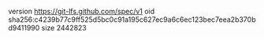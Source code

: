 version https://git-lfs.github.com/spec/v1
oid sha256:c4239b77c9ff525d5bc0c91a195c627ec9a6c6ec123bec7eea2b370bd9411990
size 2442823
